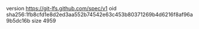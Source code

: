 version https://git-lfs.github.com/spec/v1
oid sha256:1fb8cfd1e8d2ed3aa552b74542e63c453b80371269b4d6216f8af96a9b5dc16b
size 4959
